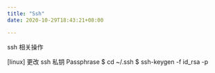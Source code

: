 ```yaml
---
title: "Ssh"
date: 2020-10-29T18:43:21+08:00

---
```


ssh 相关操作

[linux] 更改 ssh 私钥 Passphrase
$ cd ~/.ssh
$ ssh-keygen -f id_rsa -p
